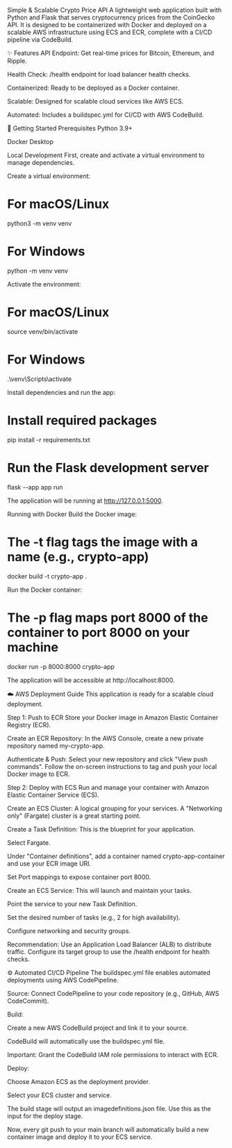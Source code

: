 Simple & Scalable Crypto Price API
A lightweight web application built with Python and Flask that serves cryptocurrency prices from the CoinGecko API. It is designed to be containerized with Docker and deployed on a scalable AWS infrastructure using ECS and ECR, complete with a CI/CD pipeline via CodeBuild.

✨ Features
API Endpoint: Get real-time prices for Bitcoin, Ethereum, and Ripple.

Health Check: /health endpoint for load balancer health checks.

Containerized: Ready to be deployed as a Docker container.

Scalable: Designed for scalable cloud services like AWS ECS.

Automated: Includes a buildspec.yml for CI/CD with AWS CodeBuild.

🚀 Getting Started
Prerequisites
Python 3.9+

Docker Desktop

Local Development
First, create and activate a virtual environment to manage dependencies.

Create a virtual environment:

# For macOS/Linux
python3 -m venv venv

# For Windows
python -m venv venv


Activate the environment:

# For macOS/Linux
source venv/bin/activate

# For Windows
.\venv\Scripts\activate


Install dependencies and run the app:

# Install required packages
pip install -r requirements.txt

# Run the Flask development server
flask --app app run


The application will be running at http://127.0.0.1:5000.

Running with Docker
Build the Docker image:

# The -t flag tags the image with a name (e.g., crypto-app)
docker build -t crypto-app .


Run the Docker container:

# The -p flag maps port 8000 of the container to port 8000 on your machine
docker run -p 8000:8000 crypto-app


The application will be accessible at http://localhost:8000.

☁️ AWS Deployment Guide
This application is ready for a scalable cloud deployment.

Step 1: Push to ECR
Store your Docker image in Amazon Elastic Container Registry (ECR).

Create an ECR Repository: In the AWS Console, create a new private repository named my-crypto-app.

Authenticate & Push: Select your new repository and click "View push commands". Follow the on-screen instructions to tag and push your local Docker image to ECR.

Step 2: Deploy with ECS
Run and manage your container with Amazon Elastic Container Service (ECS).

Create an ECS Cluster: A logical grouping for your services. A "Networking only" (Fargate) cluster is a great starting point.

Create a Task Definition: This is the blueprint for your application.

Select Fargate.

Under "Container definitions", add a container named crypto-app-container and use your ECR image URI.

Set Port mappings to expose container port 8000.

Create an ECS Service: This will launch and maintain your tasks.

Point the service to your new Task Definition.

Set the desired number of tasks (e.g., 2 for high availability).

Configure networking and security groups.

Recommendation: Use an Application Load Balancer (ALB) to distribute traffic. Configure its target group to use the /health endpoint for health checks.

⚙️ Automated CI/CD Pipeline
The buildspec.yml file enables automated deployments using AWS CodePipeline.

Source: Connect CodePipeline to your code repository (e.g., GitHub, AWS CodeCommit).

Build:

Create a new AWS CodeBuild project and link it to your source.

CodeBuild will automatically use the buildspec.yml file.

Important: Grant the CodeBuild IAM role permissions to interact with ECR.

Deploy:

Choose Amazon ECS as the deployment provider.

Select your ECS cluster and service.

The build stage will output an imagedefinitions.json file. Use this as the input for the deploy stage.

Now, every git push to your main branch will automatically build a new container image and deploy it to your ECS service.
